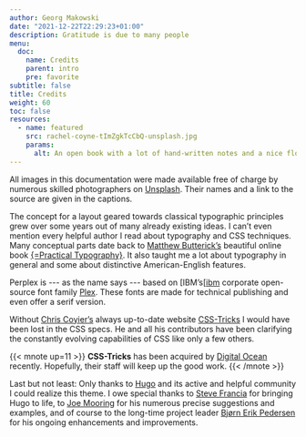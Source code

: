 ```yaml
---
author: Georg Makowski
date: "2021-12-22T22:29:23+01:00"
description: Gratitude is due to many people
menu:
  doc:
    name: Credits
    parent: intro
    pre: favorite
subtitle: false
title: Credits
weight: 60
toc: false
resources: 
  - name: featured
    src: rachel-coyne-tImZgkTcCbQ-unsplash.jpg
    params:
      alt: An open book with a lot of hand-written notes and a nice flower laying on the left page
---
```


All images in this documentation were made available free of charge by numerous skilled photographers on [Unsplash][unsplash]. Their names and a link to the source are given in the captions.

The concept for a layout geared towards classical typographic principles grew over some years out of many already existing ideas. I can’t even mention every helpful author I read about typography and CSS techniques. Many conceptual parts date back to [Matthew Butterick’s][mb] beautiful online book [{=Practical Typo&shy;graphy}][pt]. It also taught me a lot about typography in general and some about distinctive American-English features.

Perplex is --- as the name says --- based on [IBM’s[[ibm] corporate open-source font family [Plex][plex]. These fonts are made for technical publishing and even offer a serif version.

Without [Chris Coyier’s][cc] always up-to-date website [CSS-Tricks][cc] I would have been lost in the CSS specs. He and all his contributors have been clarifying the constantly evolving capabilities of CSS like only a few others.

{{< mnote up=11 >}}
**CSS-Tricks** has been acquired by [Digital Ocean](https://digitalocean.com) recently. Hopefully, their staff will keep up the good work.
{{< /mnote >}}

Last but not least: Only thanks to [Hugo](https://gohugo.io) and its active and helpful community I could realize this theme. I owe special thanks to [Steve Francia][sf] for bringing Hugo to life, to [Joe Mooring][jm] for his numerous precise suggestions and examples, and of course to the long-time project leader [Bjørn Erik Pedersen][bep] for his ongoing enhancements and improvements.

[cc]: https://chriscoyier.net/
[mb]: https://matthewbutterick.com
[bep]: https://discourse.gohugo.io/u/bep/summary
[jm]: https://discourse.gohugo.io/u/jmooring/summary
[sf]: https://spf13.com/
[pt]: https://practicaltypography.com/
[cc]: https://css-tricks.com
[go]: https://go.dev
[ibm]: https://ibm.com
[plex]: https://ibm.com/plex
[unsplash]: https://unsplash.com/
